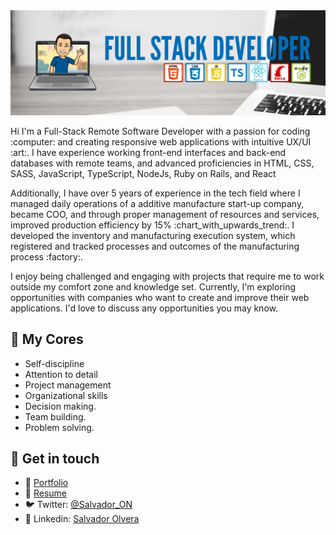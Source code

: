 <div align="center"><img src="https://github.com/Salvador-ON/Salvador-ON/blob/master/Ruby%20on%20Rails%20React%20%20Redux.png" alt="About Me"></div>

<p>Hi I'm a Full-Stack Remote Software Developer with a passion for coding :computer: and creating responsive web applications with intuitive UX/UI :art:. I have experience working front-end interfaces and back-end databases with remote teams, and advanced proficiencies in HTML, CSS, SASS, JavaScript, TypeScript, NodeJs, Ruby on Rails, and React</p>

<p>Additionally, I have over 5 years of experience in the tech field where I managed daily operations of a additive manufacture start-up company, became COO, and through proper management of resources and services, improved production efficiency by 15% :chart_with_upwards_trend:. I developed the inventory and manufacturing execution system, which registered and tracked processes and outcomes of the manufacturing process :factory:.
</p>

<p>I enjoy being challenged and engaging with projects that require me to work outside my comfort zone and knowledge set. Currently, I'm exploring opportunities with companies who want to create and improve their web applications. I'd love to discuss any opportunities you may know.</p>

## :star2: My Cores

 - Self-discipline
 - Attention to detail
 - Project management
 - Organizational skills
 - Decision making.
 - Team building.
 - Problem solving.

## :iphone:	Get in touch
- :file_folder: [Portfolio](https://salvador-on.github.io)
- :page_facing_up: [Resume](https://salvador-on.github.io/Salvador-ON-Resume/)
- :bird: Twitter: [@Salvador_ON](https://twitter.com/Salvador_ON)
- :briefcase: Linkedin: [Salvador Olvera](https://www.linkedin.com/in/salvador-olvera-n)

